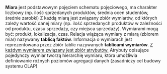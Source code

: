 **Miara** jest podstawowym pojęciem schematu pojęciowego, ma charakter liczbowy (np. ilość sprzedanych produktów, średnia ocen studentów, średnie zarobki)
Z każdą miarą jest związany zbiór wymiarów, od których zależy wartość danej miary (np. ilość sprzedanych produktów w zależności od produktu, czasu sprzedaży, czy miejsca sprzedaży). Wymiarami mogą być: produkt, lokalizacja, czas.
Relacja wiążąca wymiary z miarą (zbiorem miar) nazywamy **tablicą faktów**.
Informacja o wymiarach jest reprezentowana przez zbiór tablic nazywanych **tablicami wymiarów**.
<u>Z każdym wymiarem związany jest zbiór atrybutów.</u> Atrybuty opisujące pojedynczy wymiar tworzą hierarchię wymiaru, która umożliwia definiowanie różnych poziomów agregacji danych (zasadniczy cel budowy systemu OLAP)